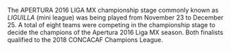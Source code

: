The APERTURA 2016 LIGA MX championship stage commonly known as _LIGUILLA_ (mini league) was being played from November 23 to December 25. A total of eight teams were competing in the championship stage to decide the champions of the Apertura 2016 Liga MX season. Both finalists qualified to the 2018 CONCACAF Champions League.
